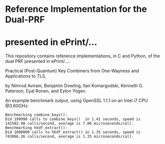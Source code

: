 # Reference Implementation for the Dual-PRF
# presented in ePrint/...

This repository contains reference implementations, in C and Python, of the dual PRF presented in ePrint/...:

Practical (Post-Quantum) Key Combiners from One-Wayness and Applications to TLS,

by Nimrod Aviram, Benjamin Dowling, Ilan Komargodski, Kenneth G. Paterson, Eyal Ronen, and Eylon Yogev.

An example benchmark output, using OpenSSL 1.1.1 on an Intel i7 CPU @3.60GHz:
```
Benchmarking combine_keys():
Did 199998 calls to combine_keys()	in 1.41 seconds, speed is 141582.98 calls/second, average is 7.06 microseconds/call.
Benchmarking hkdf_extract():
Did 1000000 calls to hkdf_extract()	in 1.35 seconds, speed is 743066.26 calls/second, average is 1.35 microseconds/call.
```
